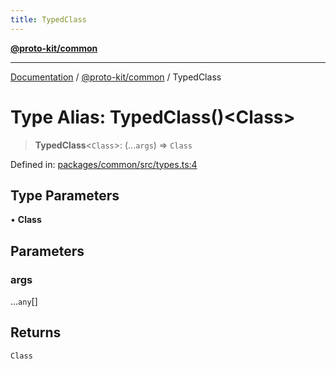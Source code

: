 ```yaml
---
title: TypedClass
---
```


[**@proto-kit/common**](../README.md)

***

[Documentation](../../../README.md) / [@proto-kit/common](../README.md) / TypedClass

# Type Alias: TypedClass()\<Class\>

> **TypedClass**\<`Class`\>: (...`args`) => `Class`

Defined in: [packages/common/src/types.ts:4](https://github.com/proto-kit/framework/blob/4d6b3b6da51b3edee0fbf25ce72c1f59ec61e891/packages/common/src/types.ts#L4)

## Type Parameters

• **Class**

## Parameters

### args

...`any`[]

## Returns

`Class`
